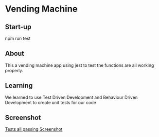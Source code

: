 # Vending Machine
## Start-up

npm run test

## About

This a vending machine app using jest to test the functions are all working properly.
## Learning

We learned to use Test Driven Development and Behaviour Driven Development to create unit tests for our code

## Screenshot

[Tests all passing Screenshot](./Vending-Machine-Tests-Screenshot.png)